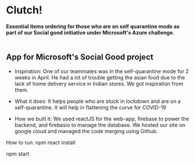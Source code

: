 # Clutch! <br>
__Essential items ordering for those who are on self quarantine mode as part of our Social good initiative under Microsoft's Azure challenge.__
<br>
<br>
## App for Microsoft's Social Good project

- Inspiration: One of our teammates was in the self-quarantine mode for 2 weeks in April. He had a lot of trouble getting the asian food due to the lack of home delivery service in Indian stores. We got inspiration from them.

- What it does: It helps people who are stuck in lockdown and are on a self-quarantine. It will help in flattening the curve for COVID-19

- How we built it: We used reactJS for the web-app, firebase to power the backend, and firebasio to manage the database. We hosted our site on google cloud and managed the code merging using Github.


How to run:
npm react install

npm start

